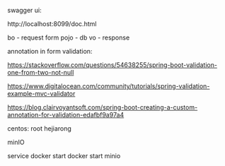 swagger ui:

http://localhost:8099/doc.html


bo - request form
pojo - db
vo - response


annotation in form validation:

https://stackoverflow.com/questions/54638255/spring-boot-validation-one-from-two-not-null

https://www.digitalocean.com/community/tutorials/spring-validation-example-mvc-validator

https://blog.clairvoyantsoft.com/spring-boot-creating-a-custom-annotation-for-validation-edafbf9a97a4


centos:
root
hejiarong

minIO

service docker start
docker start minio